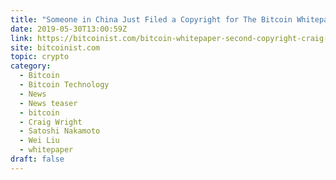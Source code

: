 ```yaml
---
title: "Someone in China Just Filed a Copyright for The Bitcoin Whitepaper"
date: 2019-05-30T13:00:59Z
link: https://bitcoinist.com/bitcoin-whitepaper-second-copyright-craig-wright/?utm_medium=RSS&utm_source=hune
site: bitcoinist.com
topic: crypto
category:
  - Bitcoin
  - Bitcoin Technology
  - News
  - News teaser
  - bitcoin
  - Craig Wright
  - Satoshi Nakamoto
  - Wei Liu
  - whitepaper
draft: false
---
```

